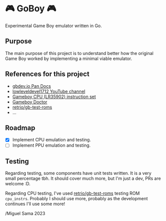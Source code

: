 # 🎮 GoBoy 🎮
Experimental Game Boy emulator written in Go.

## Purpose
The main purpose of this project is to understand better how the original Game Boy
worked by implementing a minimal viable emulator.

## References for this project
- [gbdev.io Pan Docs](https://gbdev.io/pandocs/)
- [lowleveldevel1712 YouTube channel](https://www.youtube.com/@lowleveldevel1712)
- [Gameboy CPU (LR35902) instruction set](https://www.pastraiser.com/cpu/gameboy/gameboy_opcodes.html)
- [Gameboy Doctor](https://github.com/robert/gameboy-doctor) 
- [retrio/gb-test-roms](https://github.com/retrio/gb-test-roms)
- ...

## Roadmap
- [x] Implement CPU emulation and testing. 
- [ ] Implement PPU emulation and testing.

## Testing
Regarding testing, some components have unit tests written. It is a very small percentage tbh.
It should cover much more, but I'm just a dev, PRs are welcome :D.  
  
Regarding CPU testing, I've used [retrio/gb-test-roms](https://github.com/retrio/gb-test-roms) testing 
ROM `cpu_instrs`. Probably I should use more, probably as the development continues I'll use some more!  
  
/Miguel Sama 2023
